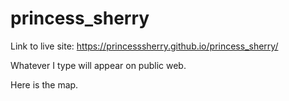 # princess_sherry

Link to live site: https://princesssherry.github.io/princess_sherry/

Whatever I type will appear on public web.

Here is the map.
